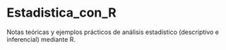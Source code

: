 # Estadistica_con_R
Notas teóricas y ejemplos prácticos de análisis estadístico (descriptivo e inferencial) mediante R.
